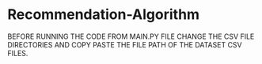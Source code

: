 # Recommendation-Algorithm

BEFORE RUNNING THE CODE FROM MAIN.PY FILE CHANGE THE CSV FILE DIRECTORIES AND COPY PASTE THE FILE PATH OF THE DATASET CSV FILES.
